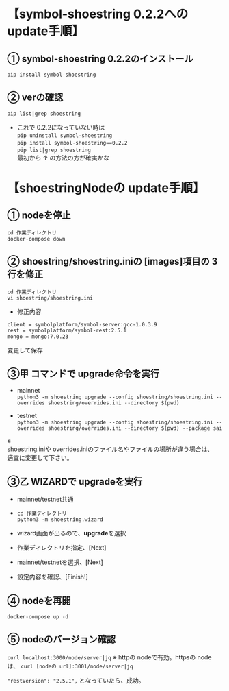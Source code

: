 # 【symbol-shoestring 0.2.2への update手順】
  
## ① symbol-shoestring 0.2.2のインストール  
`pip install symbol-shoestring`  
  
## ② verの確認  
`pip list|grep shoestring`  
  
- これで 0.2.2になっていない時は  
`pip uninstall symbol-shoestring`  
`pip install symbol-shoestring==0.2.2`  
`pip list|grep shoestring`  
最初から ↑ の方法の方が確実かな  
  
# 【shoestringNodeの update手順】  
## ① nodeを停止  
`cd 作業ディレクトリ`  
`docker-compose down`
  
## ② shoestring/shoestring.iniの [images]項目の 3行を修正  
`cd 作業ディレクトリ`  
`vi shoestring/shoestring.ini`  
  
- 修正内容  
```
client = symbolplatform/symbol-server:gcc-1.0.3.9
rest = symbolplatform/symbol-rest:2.5.1
mongo = mongo:7.0.23
```
  
変更して保存  
  
## ③甲 コマンドで upgrade命令を実行  
- mainnet  
`python3 -m shoestring upgrade --config shoestring/shoestring.ini --overrides shoestring/overrides.ini --directory $(pwd)`
  
- testnet  
`python3 -m shoestring upgrade --config shoestring/shoestring.ini --overrides shoestring/overrides.ini --directory $(pwd) --package sai`
  
  
※  
shoestring.iniや overrides.iniのファイル名やファイルの場所が違う場合は、  
適宜に変更して下さい。  
  
## ③乙 WIZARDで upgradeを実行  
- mainnet/testnet共通
- `cd 作業ディレクトリ`  
`python3 -m shoestring.wizard`
  
- wizard画面が出るので、**upgrade**を選択  
- 作業ディレクトリを指定、[Next]  
- mainnet/testnetを選択、[Next]
- 設定内容を確認、[Finish!]
  
## ④ nodeを再開  
`docker-compose up -d`  
  
## ⑤ nodeのバージョン確認  
`curl localhost:3000/node/server|jq` 
※ httpの nodeで有効。httpsの nodeは、
`curl [nodeの url]:3001/node/server|jq`
  
`"restVersion": "2.5.1",` となっていたら、成功。
  
  
